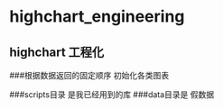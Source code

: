 # highchart_engineering

## highchart 工程化
###根据数据返回的固定顺序  初始化各类图表


###scripts目录 是我已经用到的库
###data目录是  假数据
